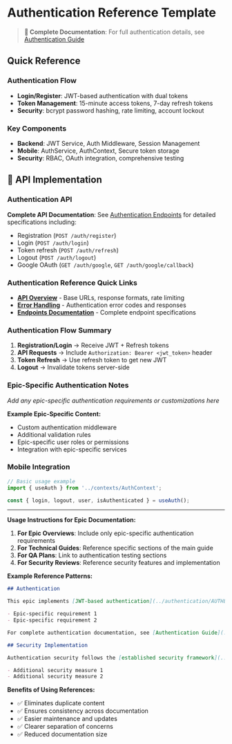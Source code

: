 # Authentication Reference Template

> **📖 Complete Documentation**: For full authentication details, see [Authentication Guide](../authentication/AUTHENTICATION_GUIDE.md)

## Quick Reference

### Authentication Flow
- **Login/Register**: JWT-based authentication with dual tokens
- **Token Management**: 15-minute access tokens, 7-day refresh tokens
- **Security**: bcrypt password hashing, rate limiting, account lockout

### Key Components
- **Backend**: JWT Service, Auth Middleware, Session Management
- **Mobile**: AuthService, AuthContext, Secure token storage
- **Security**: RBAC, OAuth integration, comprehensive testing

## 🔌 API Implementation

### Authentication API
**Complete API Documentation**: See [Authentication Endpoints](../api/ENDPOINTS.md#authentication-endpoints) for detailed specifications including:
- Registration (`POST /auth/register`)
- Login (`POST /auth/login`) 
- Token refresh (`POST /auth/refresh`)
- Logout (`POST /auth/logout`)
- Google OAuth (`GET /auth/google`, `GET /auth/google/callback`)

### Authentication Reference Quick Links
- **[API Overview](../api/API_OVERVIEW.md)** - Base URLs, response formats, rate limiting
- **[Error Handling](../api/ERROR_HANDLING.md)** - Authentication error codes and responses
- **[Endpoints Documentation](../api/ENDPOINTS.md#authentication-endpoints)** - Complete endpoint specifications

### Authentication Flow Summary
1. **Registration/Login** → Receive JWT + Refresh tokens
2. **API Requests** → Include `Authorization: Bearer <jwt_token>` header
3. **Token Refresh** → Use refresh token to get new JWT
4. **Logout** → Invalidate tokens server-side

### Epic-Specific Authentication Notes
*Add any epic-specific authentication requirements or customizations here*

**Example Epic-Specific Content:**
- Custom authentication middleware
- Additional validation rules
- Epic-specific user roles or permissions
- Integration with epic-specific services

### Mobile Integration
```typescript
// Basic usage example
import { useAuth } from '../contexts/AuthContext';

const { login, logout, user, isAuthenticated } = useAuth();
```

---

**Usage Instructions for Epic Documentation:**

1. **For Epic Overviews**: Include only epic-specific authentication requirements
2. **For Technical Guides**: Reference specific sections of the main guide
3. **For QA Plans**: Link to authentication testing sections
4. **For Security Reviews**: Reference security features and implementation

**Example Reference Patterns:**

```markdown
## Authentication

This epic implements [JWT-based authentication](../authentication/AUTHENTICATION_GUIDE.md#token-structure) with the following epic-specific features:

- Epic-specific requirement 1
- Epic-specific requirement 2

For complete authentication documentation, see [Authentication Guide](../authentication/AUTHENTICATION_GUIDE.md).
```

```markdown
## Security Implementation

Authentication security follows the [established security framework](../authentication/AUTHENTICATION_GUIDE.md#security-features) with these additions:

- Additional security measure 1
- Additional security measure 2
```

**Benefits of Using References:**
- ✅ Eliminates duplicate content
- ✅ Ensures consistency across documentation
- ✅ Easier maintenance and updates
- ✅ Clearer separation of concerns
- ✅ Reduced documentation size
